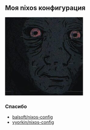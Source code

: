 ## Моя nixos конфигурация

![Я настроил!!!](/assets/bgg.jpg)

### Спасибо
* [balsoft/nixos-config](https://github.com/balsoft/nixos-config)
* [vyorkin/nixos-config](https://github.com/vyorkin/nixos-config)